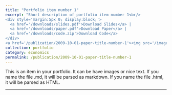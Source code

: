 ```yaml
---
title: "Portfolio item number 1"
excerpt: "Short description of portfolio item number 1<br/>
<div style='margin:5px 0; display:block;'>
  <a href='/downloads/slides.pdf'>Download Slides</a> | 
  <a href='/downloads/paper.pdf'>Download Paper</a> | 
  <a href='/downloads/code.zip'>Download Code</a>
</div>
<a href='/publication/2009-10-01-paper-title-number-1'><img src='/images/500x300.png'></a>"
collection: portfolio
category: economics
permalink: /publication/2009-10-01-paper-title-number-1
---
```


This is an item in your portfolio. It can be have images or nice text. If you name the file .md, it will be parsed as markdown. If you name the file .html, it will be parsed as HTML.  

---


